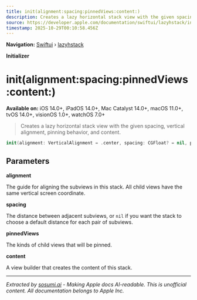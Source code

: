 ```yaml
---
title: init(alignment:spacing:pinnedViews:content:)
description: Creates a lazy horizontal stack view with the given spacing, vertical alignment, pinning behavior, and content.
source: https://developer.apple.com/documentation/swiftui/lazyhstack/init(alignment:spacing:pinnedviews:content:)
timestamp: 2025-10-29T00:10:58.456Z
---
```


**Navigation:** [Swiftui](/documentation/swiftui) › [lazyhstack](/documentation/swiftui/lazyhstack)

**Initializer**

# init(alignment:spacing:pinnedViews:content:)

**Available on:** iOS 14.0+, iPadOS 14.0+, Mac Catalyst 14.0+, macOS 11.0+, tvOS 14.0+, visionOS 1.0+, watchOS 7.0+

> Creates a lazy horizontal stack view with the given spacing, vertical alignment, pinning behavior, and content.

```swift
init(alignment: VerticalAlignment = .center, spacing: CGFloat? = nil, pinnedViews: PinnedScrollableViews = .init(), @ViewBuilder content: () -> Content)
```

## Parameters

**alignment**

The guide for aligning the subviews in this stack. All child views have the same vertical screen coordinate.



**spacing**

The distance between adjacent subviews, or `nil` if you want the stack to choose a default distance for each pair of subviews.



**pinnedViews**

The kinds of child views that will be pinned.



**content**

A view builder that creates the content of this stack.

---

*Extracted by [sosumi.ai](https://sosumi.ai) - Making Apple docs AI-readable.*
*This is unofficial content. All documentation belongs to Apple Inc.*
